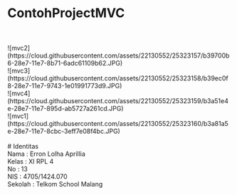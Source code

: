 # ContohProjectMVC
<br>
<br>
![mvc2](https://cloud.githubusercontent.com/assets/22130552/25323157/b39700b6-28e7-11e7-8b71-6adc61109b62.JPG)<br>
![mvc3](https://cloud.githubusercontent.com/assets/22130552/25323158/b39ec0f8-28e7-11e7-9743-1e01991773d9.JPG)<br>
![mvc4](https://cloud.githubusercontent.com/assets/22130552/25323159/b3a51e4e-28e7-11e7-895d-ab5727a261cd.JPG)<br>
![mvc1](https://cloud.githubusercontent.com/assets/22130552/25323160/b3a81a5e-28e7-11e7-8cbc-3eff7e08f4bc.JPG)<br>
<br>
# Identitas
<br>
Nama : Erron Lolha Aprillia<br>
Kelas : XI RPL 4<br>
No : 13<br>
NIS : 4705/1424.070<br>
Sekolah : Telkom School Malang<br>
